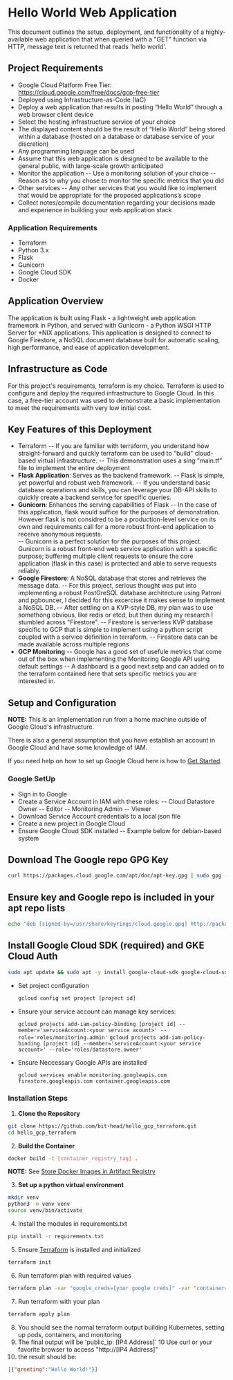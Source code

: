 # Hello World Web Application

This document outlines the setup, deployment, and functionality of a highly-available web application that when queried with a "GET" function via HTTP, message text is returned that reads 'hello world'.

## Project Requirements

- Google Cloud Platform Free Tier: <https://cloud.google.com/free/docs/gcp-free-tier>
- Deployed using Infrastructure-as-Code (IaC)
- Deploy a web application that results in posting “Hello World” through a web browser client device
- Select the hosting infrastructure service of your choice
- The displayed content should be the result of “Hello World” being stored within a database (hosted on a database or database service of your discretion)
- Any programming language can be used
- Assume that this web application is designed to be available to the general public, with large-scale growth anticipated
- Monitor the application
-- Use a monitoring solution of your choice
-- Reason as to why you chose to monitor the specific metrics that you did
- Other services
-- Any other services that you would like to implement that would be appropriate for the proposed applications’s scope
- Collect notes/compile documentation regarding your decisions made and experience in building your web application stack

### Application Requirements

- Terraform
- Python 3.x
- Flask
- Gunicorn
- Google Cloud SDK
- Docker

## Application Overview

The application is built using Flask - a lightweight web application framework in Python, and served with Gunicorn - a Python WSGI HTTP Server for *NIX applications. This application is designed to connect to Google Firestore, a NoSQL document database built for automatic scaling, high performance, and ease of application development.

## Infrastructure as Code

For this project's requirements, terraform is my choice. Terraform is used to configure and deploy the required infrastructure to Google Cloud. In this case, a free-tier account was used to demonstrate a basic implementation to meet the requirements with very low initial cost.  

## Key Features of this Deployment

- Terraform
-- If you are familiar with terraform, you understand how straight-forward and quickly terraform can be used to "build" cloud-based virtual infrastructure.
-- This demonstration uses a sing "main.tf" file to implement the entire deployment
- **Flask Application**: Serves as the backend framework.
-- Flask is simple, yet powerful and robust web framework.
-- If you understand basic database operations and skills, you can leverage your DB-API skills to quickly create a backend service for specific queries.  
- **Gunicorn**: Enhances the serving capabilities of Flask
-- In the case of this application, flask would suffice for the purposes of demonstration. However flask is not considred to be a production-level service on its own and requirements call for a more robust front-end application to receive anonymous requests.  
-- Gunicorn is a perfect solution for the purposes of this project. Gunicorn is a robust front-end web service application with a specific purpose; buffering multiple client requests to ensure the core application (flask in this case) is protected and able to serve requests reliably.
- **Google Firestore**: A NoSQL database that stores and retrieves the message data.
-- For this project, serious thought was put into implementing a robust PostGreSQL database architecture using Patroni and pgbouncer, I decided for this excercise it makes sense to implement a NoSQL DB.
-- After settling on a KVP-style DB, my plan was to use somethong obvious, like redis or etcd, but then during my research I stumbled across "Firestore".
-- Firestore is serverless KVP database specific to GCP that is simple to implement using a python script coupled with a service definition in terraform.
-- Firestore data can be made available across multiple regions
- **GCP Monitoring**
-- Google has a good set of usefule metrics that come out of the box when implementing the Monitoring Google API using default settings
-- A dashboard is a good next setp and can added on to the terraform contained here that sets specific metrics you are interested in.

## Setup and Configuration

**NOTE:** This is an implementation run from a home machine outside of Google Cloud's infrastructure.

There is also a general assumption that you have establish an account in Google Cloud and have some knowledge of IAM.

If you need help on how to set up Google Cloud here is how to [Get Started](https://cloud.google.com/docs/get-started).

### Google SetUp

- Sign in to Google
- Create a Service Account in IAM with these roles:
 -- Cloud Datastore Owner
 -- Editor
 -- Monitoring Admin
 -- Viewer
- Download Service Account credentials to a local json file
- Create a new project in Google Cloud
- Ensure Google Cloud SDK installed
 -- Example below for debian-based system

## Download The Google repo GPG Key

```bash
curl https://packages.cloud.google.com/apt/doc/apt-key.gpg | sudo gpg --dearmor -o /usr/share/keyrings/cloud.google.gpg
```

## Ensure key and Google repo is included in your apt repo lists

```bash
echo "deb [signed-by=/usr/share/keyrings/cloud.google.gpg] http://packages.cloud.google.com/apt cloud-sdk main" | sudo tee -a /etc/apt/sources.list.d/google-cloud-sdk.list
```

## Install Google Cloud SDK (required) and GKE Cloud Auth

```bash
sudo apt update && sudo apt -y install google-cloud-sdk google-cloud-sdk-gke-gcloud-auth-plugin
```

- Set project configuration

  ```bash
  gcloud config set project [project id]
  ```

- Ensure your service account can manage key services:

  `gcloud projects add-iam-policy-binding [project id] --member='serviceAccount:<your service acount>' --role='roles/monitoring.admin'`
  `gcloud projects add-iam-policy-binding [project id] --member='serviceAccount:<your service account>' --role='roles/datastore.owner'`

- Ensure Neccessary Google APIs are installed

  `gcloud services enable monitoring.googleapis.com firestore.googleapis.com container.googleapis.com`

### Installation Steps

1. **Clone the Repository**

  ```bash
  git clone https://github.com/bit-head/hello_gcp_terraform.git
  cd hello_gcp_terraform
  ```

2. **Build the Container**

  ```bash
  docker build -t [container_registry_tag] .
  ```

  **NOTE:** See [Store Docker Images in Artifact Registry](https://cloud.google.com/artifact-registry/docs/docker/store-docker-container-images)

3. **Set up a python virtual environment**

  ```bash
  mkdir venv
  python3 -m venv venv
  source venv/bin/activate
  ```

4. Install the modules in requirements.txt

  ```bash
  pip install -r requirements.txt
  ```

5. Ensure [Terraform](https://terraform.io) is installed and initialized
  
  ```bash
  terraform init
  ```

6. Run terraform plan with required values

  ```bash
  terraform plan -var "google_creds=[your google creds]" -var "container=[registry_tag]" -out plan
  ```

7. Run terraform with your plan

  ```bash
  terraform apply plan
  ```

8. You should see the normal terraform output building Kubernetes, setting up pods, containers, and monitoring
9. The final output will be 'public_ip: [IP4 Address]'
10 Use curl or your favorite browser to access "http://[IP4 Address]"
11. the result should be:

  ```json
  [{"greeting":"Hello World!"}]
  ```
